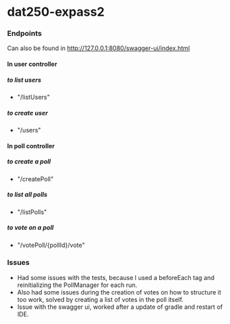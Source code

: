 # dat250-expass2

### Endpoints
Can also be found in http://127.0.0.1:8080/swagger-ui/index.html
#### In user controller
##### to list users
- "/listUsers"

##### to create user
- "/users"

#### In poll controller
##### to create a poll
- "/createPoll"

##### to list all polls
- "/listPolls"

##### to vote on a poll
- "/votePoll/{pollId}/vote"

### Issues
- Had some issues with the tests, because I used a beforeEach tag and reinitializing the PollManager for each run. <br />
- Also had some issues during the creation of votes on how to structure it too work, solved by creating a list of votes in the poll itself. 
- Issue with the swagger ui, worked after a update of gradle and restart of IDE.